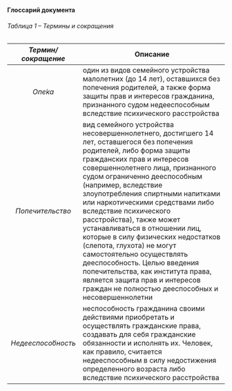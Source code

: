 **Глоссарий документа**


###### Таблица 1 – Термины и сокращения
***Термин/ сокращение***  |     **Описание**  
:------:|-------
*Опе́ка* |  один из видов семейного устройства малолетних (до 14 лет), оставшихся без попечения родителей, а также форма защиты прав и интересов гражданина, признанного судом недееспособным вследствие психического расстройства
*Попечительство* | вид семейного устройства несовершеннолетнего, достигшего 14 лет, оставшегося без попечения родителей, либо форма защиты гражданских прав и интересов совершеннолетнего лица, признанного судом ограниченно дееспособным (например, вследствие злоупотребления спиртными напитками или наркотическими средствами либо вследствие психического расстройства), также может устанавливаться в отношении лиц, которые в силу физических недостатков (слепота, глухота) не могут самостоятельно осуществлять дееспособность. Целью введения попечительства, как института права, является защита прав и интересов граждан не полностью дееспособных и несовершеннолетни
*Недееспосо́бность* |неспособность гражданина своими действиями приобретать и осуществлять гражданские права, создавать для себя гражданские обязанности и исполнять их. Человек, как правило, считается недееспособным в силу недостижения определенного возраста либо вследствие психического расстройства
